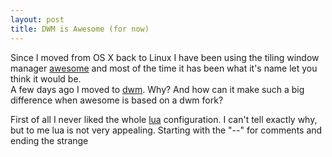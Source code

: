 ```yaml
---
layout: post
title: DWM is Awesome (for now)
---
```


Since I moved from OS X back to Linux I have been using the tiling window
manager [awesome](https://awesome.naquadah.org) and most of the time it has been
what it's name let you think it would be.  
A few days ago I moved to [dwm](http://dwm.suckless.org/). Why? And how can it
make such a big difference when awesome is based on a dwm fork?

First of all I never liked the whole [lua]() configuration. I can't tell exactly
why, but to me lua is not very appealing. Starting with the "--" for comments
and ending the strange 
